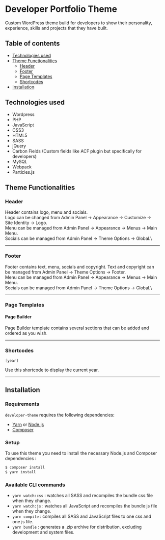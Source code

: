 # Developer Portfolio Theme

Custom WordPress theme build for developers to show their personality, experience, skills and projects that they have built.

## Table of contents
- [Technologies used](#technologies-used)
- [Theme Functionalities](#theme-functionalities)
  - [Header](#header) 
  - [Footer](#footer)
  - [Page Templates](#page-templates)
  - [Shortcodes](#shortcodes)
- [Installation](#installation)

## Technologies used
- Wordpress
- PHP
- JavaScript
- CSS3
- HTML5
- SASS
- jQuery
- Carbon Fields (Custom fields like ACF plugin but specifically for developers)
- MySQL
- Webpack
- Particles.js

## Theme Functionalities

### Header

Header contains logo, menu and socials.\
Logo can be changed from Admin Panel -> Appearance -> Customize -> Site Identity -> Logo.\
Menu can be managed from Admin Panel -> Appearance -> Menus -> Main Menu.\
Socials can be managed from Admin Panel -> Theme Options -> Global.\

---------------------

### Footer

Footer contains text, menu, socials and copyright.
Text and copyright can be managed from Admin Panel -> Theme Options -> Footer.\
Menu can be managed from Admin Panel -> Appearance -> Menus -> Main Menu.\
Socials can be managed from Admin Panel -> Theme Options -> Global.\

---------------------

### Page Templates

#### Page Builder

Page Builder template contains several sections that can be added and ordered as you wish.

---------------------

### Shortcodes

`[year]`

Use this shortcode to display the current year.

---------------------

## Installation

### Requirements

`developer-theme` requires the following dependencies:

- [Yarn](https://yarnpkg.com/) or [Node.js](https://nodejs.org/)
- [Composer](https://getcomposer.org/)

### Setup

To use this theme you need to install the necessary Node.js and Composer dependencies :

```sh
$ composer install
$ yarn install
```

### Available CLI commands

- `yarn watch:css` : watches all SASS and recompiles the bundle css file when they change.
- `yarn watch:js` : watches all JavaScript and recompiles the bundle js file when they change.
- `yarn compile` : compiles all SASS and JavaScript files to one css and one js file.
- `yarn bundle` : generates a .zip archive for distribution, excluding development and system files.
